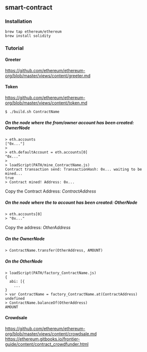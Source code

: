 ## smart-contract

### Installation

```
brew tap ethereum/ethereum
brew install solidity
```

### Tutorial

#### Greeter

https://github.com/ethereum/ethereum-org/blob/master/views/content/greeter.md

#### Token

https://github.com/ethereum/ethereum-org/blob/master/views/content/token.md

```
$ ./build.sh ContractName
```

##### On the node where the _from/owner_ account has been created: _OwnerNode_

```
> eth.accounts
["0x..."]
>
> eth.defaultAccount = eth.accounts[0]
"0x..."
>
> loadScript(PATH/mine_ContractName.js)
Contract transaction send: TransactionHash: 0x... waiting to be mined...
true
> Contract mined! Address: 0x...
```

Copy the Contract Address: _ContractAddress_

##### On the node where the _to_ account has been created: _OtherNode_

```
> eth.accounts[0]
> "0x..."
```

Copy the address: _OtherAddress_

##### On the _OwnerNode_

```
> ContractName.transfer(OtherAddress, AMOUNT)
```

##### On the _OtherNode_

```
> loadScript(PATH/factory_ContractName.js)
{
  abi: [{
  	...
}
> var ContractName = factory_ContractName.at(ContractAddress)
undefined
> ContractName.balanceOf(OtherAddress)
AMOUNT
```

#### Crowdsale

https://github.com/ethereum/ethereum-org/blob/master/views/content/crowdsale.md
https://ethereum.gitbooks.io/frontier-guide/content/contract_crowdfunder.html


